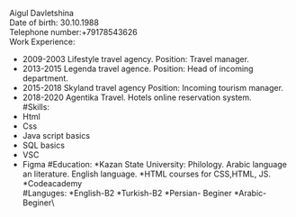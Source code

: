 Aigul Davletshina\
Date of birth: 30.10.1988\
Telephone number:+79178543626\
Work Experience:
* 2009-2003 Lifestyle travel agency. Position: Travel manager.
* 2013-2015 Legenda travel agence. Position: Head of incoming department.
* 2015-2018 Skyland travel agency Position: Incoming tourism manager.
* 2018-2020 Agentika Travel. Hotels online reservation system.\
#Skills:
* Html
* Css
* Java script basics
* SQL basics
* VSC
* Figma
#Education:
*Kazan State University: Philology. Arabic language an literature. English language.
*HTML courses for CSS,HTML, JS.
*Codeacademy\
#Languges:
*English-B2
*Turkish-B2
*Persian- Beginer
*Arabic-Beginer\





